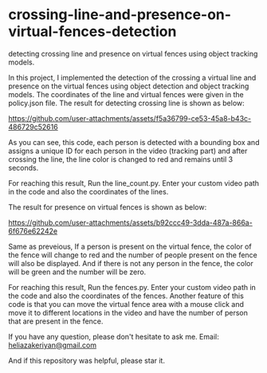 # crossing-line-and-presence-on-virtual-fences-detection
detecting crossing line and presence on virtual fences using object tracking models.

In this project, I implemented the detection of the crossing a virtual line and presence on the virtual fences using object detection and object tracking models.
The coordinates of the line and virtual fences were given in the policy.json file.
The result for detecting crossing line is shown as below:

https://github.com/user-attachments/assets/f5a36799-ce53-45a8-b43c-486729c52616

As you can see, this code, each person is detected with a bounding box and assigns a unique ID for each person in the video (tracking part) and after crossing the line, the line color is changed to red and remains until 3 seconds. 

For reaching this result, Run the line_count.py. 
Enter your custom video path in the code and also the coordinates of the lines.


The result for presence on virtual fences is shown as below:

https://github.com/user-attachments/assets/b92ccc49-3dda-487a-866a-6f676e62242e

Same as preveious, If a person is present on the virtual fence, the color of the fence will change to red and the number of people present on the fence will also be displayed.
And if there is not any person in the fence, the color will be green and the number will be zero.

For reaching this result, Run the fences.py. 
Enter your custom video path in the code and also the coordinates of the fences.
Another feature of this code is that you can move the virtual fence area with a mouse click and move it to different locations in the video and  have the number of person that are present in the fence.


If you have any question, please don't hesitate to ask me. 
Email: heliazakeriyan@gmail.com

And if this repository was helpful, please star it.
